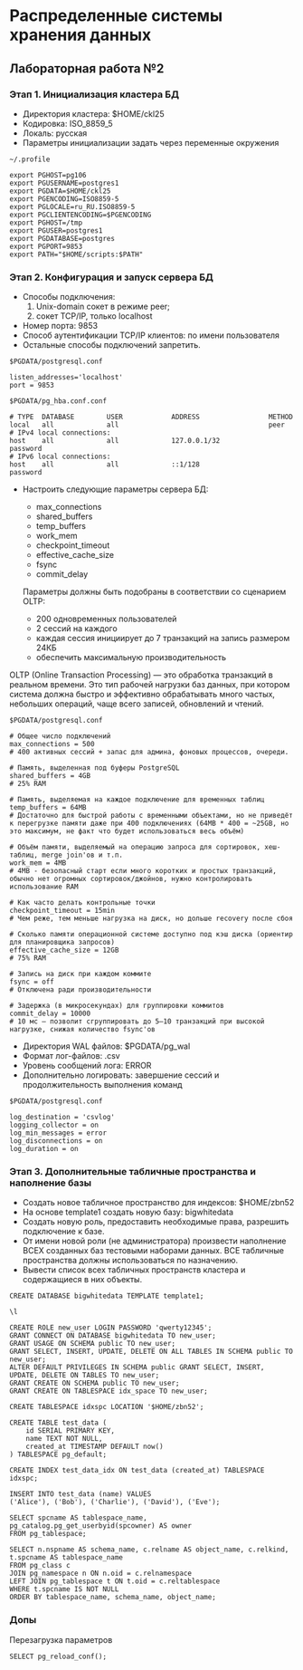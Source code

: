 # Распределенные системы хранения данных

## Лабораторная работа №2

### Этап 1. Инициализация кластера БД

- Директория кластера: $HOME/ckl25
- Кодировка: ISO_8859_5
- Локаль: русская
- Параметры инициализации задать через переменные окружения

`~/.profile`
```
export PGHOST=pg106
export PGUSERNAME=postgres1
export PGDATA=$HOME/ckl25
export PGENCODING=ISO8859-5
export PGLOCALE=ru_RU.ISO8859-5
export PGCLIENTENCODING=$PGENCODING
export PGHOST=/tmp
export PGUSER=postgres1
export PGDATABASE=postgres
export PGPORT=9853
export PATH="$HOME/scripts:$PATH"
```

### Этап 2. Конфигурация и запуск сервера БД

- Способы подключения:
    1. Unix-domain сокет в режиме peer;
    2. сокет TCP/IP, только localhost
- Номер порта: 9853
- Способ аутентификации TCP/IP клиентов: по имени пользователя
- Остальные способы подключений запретить.

`$PGDATA/postgresql.conf`
```
listen_addresses='localhost'
port = 9853
```
`$PGDATA/pg_hba.conf.conf`
```
# TYPE  DATABASE        USER            ADDRESS                 METHOD
local   all             all                                     peer
# IPv4 local connections:
host    all             all             127.0.0.1/32            password
# IPv6 local connections:
host    all             all             ::1/128                 password
```

- Настроить следующие параметры сервера БД:
    - max_connections
    - shared_buffers
    - temp_buffers
    - work_mem
    - checkpoint_timeout
    - effective_cache_size
    - fsync
    - commit_delay
    
    Параметры должны быть подобраны в соответствии со сценарием OLTP:
    - 200 одновременных пользователей
    - 2 сессий на каждого
    - каждая сессия инициирует до 7 транзакций на запись размером 24КБ
    - обеспечить максимальную производительность

OLTP (Online Transaction Processing) — это обработка транзакций в реальном времени. Это тип рабочей нагрузки баз данных, при котором система должна быстро и эффективно обрабатывать много частых, небольших операций, чаще всего записей, обновлений и чтений.

`$PGDATA/postgresql.conf`
```
# Общее число подключений
max_connections = 500
# 400 активных сессий + запас для админа, фоновых процессов, очереди.

# Память, выделенная под буферы PostgreSQL
shared_buffers = 4GB
# 25% RAM

# Память, выделяемая на каждое подключение для временных таблиц 
temp_buffers = 64MB
# Достаточно для быстрой работы с временными объектами, но не приведёт к перегрузке памяти даже при 400 подключениях (64MB * 400 = ~25GB, но это максимум, не факт что будет использоваться весь объём)

# Объём памяти, выделяемый на операцию запроса для сортировок, хеш-таблиц, merge join'ов и т.п.
work_mem = 4MB 
# 4МВ - безопасный старт если много коротких и простых транзакций, обычно нет огромных сортировок/джойнов, нужно контролировать использование RAM

# Как часто делать контрольные точки
checkpoint_timeout = 15min
# Чем реже, тем меньше нагрузка на диск, но дольше recovery после сбоя

# Сколько памяти операционной системе доступно под кэш диска (ориентир для планировщика запросов)
effective_cache_size = 12GB 
# 75% RAM

# Запись на диск при каждом коммите 
fsync = off 
# Отключена ради производительности

# Задержка (в микросекундах) для группировки коммитов
commit_delay = 10000
# 10 мс — позволит сгруппировать до 5–10 транзакций при высокой нагрузке, снижая количество fsync'ов
```

- Директория WAL файлов: $PGDATA/pg_wal
- Формат лог-файлов: .csv
- Уровень сообщений лога: ERROR
- Дополнительно логировать: завершение сессий и продолжительность выполнения команд

`$PGDATA/postgresql.conf`
```
log_destination = 'csvlog'
logging_collector = on
log_min_messages = error
log_disconnections = on
log_duration = on
```

### Этап 3. Дополнительные табличные пространства и наполнение базы

- Создать новое табличное пространство для индексов: $HOME/zbn52
- На основе template1 создать новую базу: bigwhitedata
- Создать новую роль, предоставить необходимые права, разрешить подключение к базе.
- От имени новой роли (не администратора) произвести наполнение ВСЕХ созданных баз тестовыми наборами данных. ВСЕ табличные пространства должны использоваться по назначению.
- Вывести список всех табличных пространств кластера и содержащиеся в них объекты.

```PostgreSQL
CREATE DATABASE bigwhitedata TEMPLATE template1;
```

```PostgreSQL
\l
```

```PostgreSQL
CREATE ROLE new_user LOGIN PASSWORD 'qwerty12345';
GRANT CONNECT ON DATABASE bigwhitedata TO new_user;
GRANT USAGE ON SCHEMA public TO new_user;
GRANT SELECT, INSERT, UPDATE, DELETE ON ALL TABLES IN SCHEMA public TO new_user;
ALTER DEFAULT PRIVILEGES IN SCHEMA public GRANT SELECT, INSERT, UPDATE, DELETE ON TABLES TO new_user;
GRANT CREATE ON SCHEMA public TO new_user;
GRANT CREATE ON TABLESPACE idx_space TO new_user;
```

```PostgreSQL
CREATE TABLESPACE idxspс LOCATION '$HOME/zbn52';
```

```PostgreSQL
CREATE TABLE test_data (
    id SERIAL PRIMARY KEY,
    name TEXT NOT NULL,
    created_at TIMESTAMP DEFAULT now()
) TABLESPACE pg_default;

CREATE INDEX test_data_idx ON test_data (created_at) TABLESPACE idxspc;

INSERT INTO test_data (name) VALUES 
('Alice'), ('Bob'), ('Charlie'), ('David'), ('Eve');
```

```PostgreSQL
SELECT spcname AS tablespace_name, pg_catalog.pg_get_userbyid(spcowner) AS owner 
FROM pg_tablespace;
```

```PostgreSQL
SELECT n.nspname AS schema_name, c.relname AS object_name, c.relkind, t.spcname AS tablespace_name
FROM pg_class c
JOIN pg_namespace n ON n.oid = c.relnamespace
LEFT JOIN pg_tablespace t ON t.oid = c.reltablespace
WHERE t.spcname IS NOT NULL
ORDER BY tablespace_name, schema_name, object_name;
```

### Допы

Перезагрузка параметров
```PostgreSQL
SELECT pg_reload_conf();
```